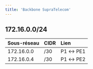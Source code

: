 ```yaml
---
title: 'Backbone SupraTelecom'
---
```


## 172.16.0.0/24

|  Sous-réseau  |  CIDR  |  Lien  |
|  :-----          |  :-----          |  :-----          |
|  172.16.0.0 |  /30 |  P1 ↔ PE1 |
|  172.16.0.4 |  /30 |  P1 ↔ PE2 |
